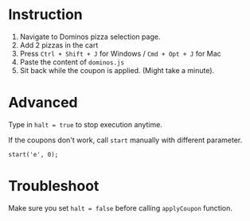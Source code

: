 Instruction
=============

1. Navigate to Dominos pizza selection page.
2. Add 2 pizzas in the cart
3. Press `Ctrl + Shift + J` for Windows / `Cmd + Opt + J` for Mac
4. Paste the content of `dominos.js`
5. Sit back while the coupon is applied. (Might take a minute).


Advanced
=============

Type in `halt = true` to stop execution anytime.

If the coupons don't work, call `start` manually with different parameter.


```
start('e', 0);
```

Troubleshoot
=============

Make sure you set `halt = false` before calling `applyCoupon` function.
